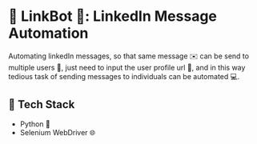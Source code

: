 <h1>🔐 LinkBot 🤖: LinkedIn Message Automation </h1>

Automating linkedIn messages, so that same message ✉️ can be send to multiple users 👦, just need to input the user profile url 🔗, and in this way tedious task of sending messages to individuals can be automated 💻.

<h2>🚀 Tech Stack</h2>
<ul>
  <li>Python 🐍</li>
  <li>Selenium WebDriver 🌐</li>
</ul>


